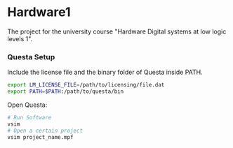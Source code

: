 # Hardware1
The project for the university course "Hardware Digital systems at low logic levels 1".

### Questa Setup
Include the license file and the binary folder of Questa inside PATH.
```bash 
export LM_LICENSE_FILE=/path/to/licensing/file.dat
export PATH=$PATH:/path/to/questa/bin
```

Open Questa:
```bash
# Run Software
vsim
# Open a certain project
vsim project_name.mpf
```